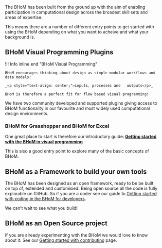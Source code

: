 The BHoM has been built from the ground up with the aim of enabling participation in computational design across the broadest skill sets and areas of expertise.

This means there are a number of different entry points to get started with using the BHoM depending on what you want to acheive and what your background is.

## BHoM Visual Programming Plugins

!!! Info inline end "BHoM Visual Programming"

    BHoM encourages thinking about design as simple modular workflows and data models:

    _<p style="text-align: center;">inputs, processes and   outputs</p>_

    BHoM is therefore a perfect fit for flow based visual programming! 

We have two community developed and supported plugins giving access to BHoM functionality in our favourite and most widely used computational design environments.

### BHoM for Grasshopper and BHoM for Excel 

One great place to start is therefore our introductory guide: **[Getting started with the BHoM in visual programming](<../Guides and Tutorials/Visual Programming with BHoM/index.md>)**

This is also a good entry point to explore many of the basic concepts of BHoM.


## BHoM as a Framework to build your own tools

The BHoM has been designed as an open framework, ready to be be built on top of, extended and customisied. Being open source all the code is fully explorable on GitHub. So if you are a coder see our guide to [Getting started with coding in the BHoM for developers](<../Guides and Tutorials/Coding with BHoM/Getting-started-for-developers.md>).

We can't wait to see what you build! 

## BHoM as an Open Source project 

If you are already experimenting with the BHoM we would love to know about it. See our [Getting started with contributing](../Contributing/index.md) page.

